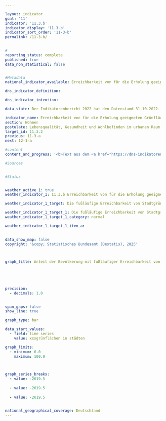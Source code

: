 ```yaml
---

layout: indicator        
goal: '11'        
indicator: '11.3.b'        
indicator_display: '11.3.b'        
indicator_sort_order: '11-3-b'        
permalink: /11-3-b/        
        

#
reporting_status: complete        
published: true        
data_non_statistical: false        


#Metadata        
national_indicator_available: Erreichbarkeit von für die Erholung geeigneten Grünflächen in Städten        

dns_indicator_definition:         

dns_indicator_intention:         

data_state: Der Indikatorenbericht 2022 hat den Datenstand 31.10.2022. Die Daten auf dieser Plattform werden regelmäßig aktualisiert, sodass online aktuellere Daten verfügbar sein können als im <a href="https://dns-indikatoren.de/assets/Publikationen/Indikatorenberichte/2022.pdf">Indikatorenbericht 2022</a> veröffentlicht.        

indicator_name: Erreichbarkeit von für die Erholung geeigneten Grünflächen in Städten        
section: Wohnen        
postulate: Lebensqualität, Gesundheit und Wohlbefinden im urbanen Raum erhalten und steigern        
target_id: 11.3.2        
previous: 11-3-a        
next: 12-1-a        

#content         
content_and_progress: '<b>Text aus dem <a href="https://dns-indikatoren.de/assets/Publikationen/Indikatorenberichte/2022.pdf">Indikatorenbericht 2022&nbsp;</a></b><br><br>'                

#Sources        
        

#Status        


weather_active_1: true
weather_indicator_1: 11.3.b Erreichbarkeit von für die Erholung geeigneten Grünflächen in Städten

weather_indicator_1_target: Die fußläufige Erreichbarkeit von Stadtgrün, Parks <abbr title="und so weiter (et cetera)" tabindex="0">etc.</abbr> in Städten soll perspektivisch für alle Bewohnerinnen und Bewohner ermöglicht werden

weather_indicator_1_target_1: Die fußläufige Erreichbarkeit von Stadtgrün, Parks <abbr title="und so weiter (et cetera)" tabindex="0">etc.</abbr> in Städten soll perspektivisch für alle Bewohnerinnen und Bewohnerer möglicht werden
weather_indicator_1_target_1_category: normal

weather_indicator_1_target_1_item_a:        
        

data_show_map: false        
copyright: '&copy; Statistisches Bundesamt (Destatis), 2025'        

        

graph_title: Anteil der Bevölkerung mit fußläufiger Erreichbarkeit von Grünflächen        

        

        

precision: 
  - decimals: 1.0
            

span_gaps: false        
show_line: true        

graph_type: bar        

data_start_values: 
  - field: time series
    value: xxxgrünflächen in städten        

graph_limits: 
  - minimum: 0.0
    maximum: 100.0        

        

graph_series_breaks: 
  - value: -2019.5
    
  - value: -2019.5
    
  - value: -2019.5
                            

national_geographical_coverage: Deutschland                        
---
```


